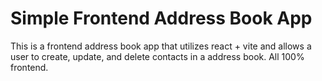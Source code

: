 # Simple Frontend Address Book App

This is a frontend address book app that utilizes react + vite and allows a user to create, update, and delete contacts in a address book. All 100% frontend.
